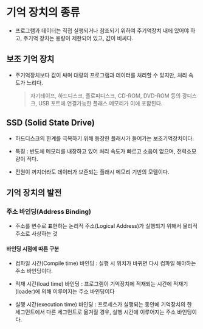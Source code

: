 # 기억 장치의 종류

- 프로그램과 데이터는 직접 실행되거나 참조되기 위하여 주기억장치 내에 있어야 하고, 주기억 장치는 용량이 제한되어 있고, 값이 비싸다.

## 보조 기억 장치

- 주기억장치보다 값이 싸며 대량의 프로그램과 데이터를 처리할 수 있지만, 처리 속도가 느리다.
    > 자기테이프, 하드디스크, 플로피디스크, CD-ROM, DVD-ROM 등의 광디스크, USB 포트에 연결가능한 플래스 메모리가 이에 포함된다.


## SSD (Solid State Drive)

- 하드디스크의 한계를 극복하기 위해 등장한 플래시가 들어가는 보조기억장치이다.

- 특징 : 반도체 메모리를 내장하고 있어 처리 속도가 빠르고 소음이 없으며, 전력소모량이 적다. 

- 전원이 꺼지더라도 데이터가 보존되는 플래시 메모리 기반의 모델이다.



## 기억 장치의 발전 

### 주소 바인딩(Address Binding)

- 주소를 변수로 표현하는 논리적 주소(Logical Address)가 실행되기 위해서 물리적 주소로 사상하는 것


#### 바인딩 시점에 따른 구분

- 컴파일 시간(Compile time) 바인딩 : 실행 시 위치가 바뀌면 다시 컴파일 해야하는 주소 바인딩이다.

- 적재 시간(load time) 바인딩 : 프로그램이 기억장치에 적재되는 시간에 적재기(loader)에 의해 이루어지는 주소 바인딩이다

- 실행 시간(execution time) 바인딩 : 프로세스가 실행되는 동안에 기억장치의 한 세그먼트에서 다른 세그먼트로 옮겨질 경우, 실행 시간에 이루어지는 주소 바인딩이다.